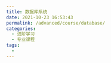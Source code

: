 ```yaml
---
title: 数据库系统
date: 2021-10-23 16:53:43
permalink: /advanced/course/database/
categories:
  - 进阶学习
  - 专业课程
tags:
  - 
---
```


